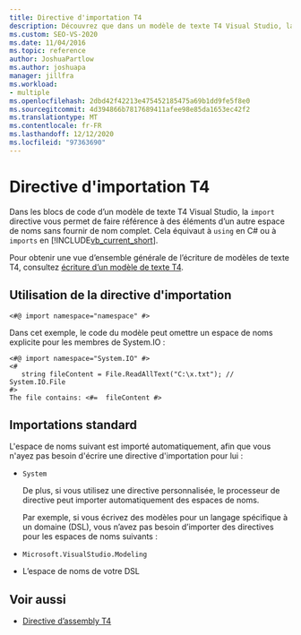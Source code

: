 ```yaml
---
title: Directive d'importation T4
description: Découvrez que dans un modèle de texte T4 Visual Studio, la directive import vous permet de faire référence à des éléments d’un autre espace de noms sans fournir de nom complet.
ms.custom: SEO-VS-2020
ms.date: 11/04/2016
ms.topic: reference
author: JoshuaPartlow
ms.author: joshuapa
manager: jillfra
ms.workload:
- multiple
ms.openlocfilehash: 2dbd42f42213e475452185475a69b1dd9fe5f8e0
ms.sourcegitcommit: 4d394866b7817689411afee98e85da1653ec42f2
ms.translationtype: MT
ms.contentlocale: fr-FR
ms.lasthandoff: 12/12/2020
ms.locfileid: "97363690"
---
```

# <a name="t4-import-directive"></a>Directive d'importation T4

Dans les blocs de code d’un modèle de texte T4 Visual Studio, la `import` directive vous permet de faire référence à des éléments d’un autre espace de noms sans fournir de nom complet. Cela équivaut à `using` en C# ou à `imports` en [!INCLUDE[vb_current_short](../debugger/includes/vb_current_short_md.md)].

Pour obtenir une vue d’ensemble générale de l’écriture de modèles de texte T4, consultez [écriture d’un modèle de texte T4](../modeling/writing-a-t4-text-template.md).

## <a name="using-the-import-directive"></a>Utilisation de la directive d'importation

```
<#@ import namespace="namespace" #>
```

 Dans cet exemple, le code du modèle peut omettre un espace de noms explicite pour les membres de System.IO :

```
<#@ import namespace="System.IO" #>
<#
   string fileContent = File.ReadAllText("C:\x.txt"); // System.IO.File
#>
The file contains: <#=  fileContent #>
```

## <a name="standard-imports"></a>Importations standard
 L'espace de noms suivant est importé automatiquement, afin que vous n'ayez pas besoin d'écrire une directive d'importation pour lui :

- `System`

  De plus, si vous utilisez une directive personnalisée, le processeur de directive peut importer automatiquement des espaces de noms.

  Par exemple, si vous écrivez des modèles pour un langage spécifique à un domaine (DSL), vous n’avez pas besoin d’importer des directives pour les espaces de noms suivants :

- `Microsoft.VisualStudio.Modeling`

- L’espace de noms de votre DSL

## <a name="see-also"></a>Voir aussi

- [Directive d’assembly T4](../modeling/t4-assembly-directive.md)
